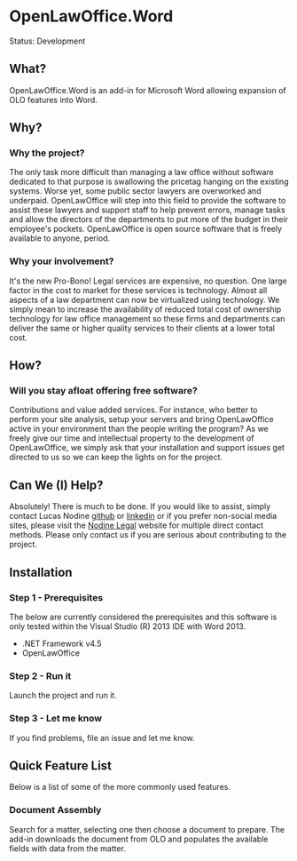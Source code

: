 # OpenLawOffice.Word

Status: Development

## What?
OpenLawOffice.Word is an add-in for Microsoft Word allowing expansion of OLO features into Word.

## Why?

### Why the project?
The only task more difficult than managing a law office without software dedicated to that purpose is swallowing the pricetag hanging on the existing systems.  Worse yet, some public sector lawyers are overworked and underpaid.  OpenLawOffice will step into this field to provide the software to assist these lawyers and support staff to help prevent errors, manage tasks and allow the directors of the departments to put more of the budget in their employee's pockets.  OpenLawOffice is open source software that is freely available to anyone, period.  

### Why your involvement?
It's the new Pro-Bono!  Legal services are expensive, no question.  One large factor in the cost to market for these services is technology.  Almost all aspects of a law department can now be virtualized using technology.  We simply mean to increase the availability of reduced total cost of ownership technology for law office management so these firms and departments can deliver the same or higher quality services to their clients at a lower total cost.


## How?

### Will you stay afloat offering free software?
Contributions and value added services.  For instance, who better to perform your site analysis, setup your servers and bring OpenLawOffice active in your environment than the people writing the program?  As we freely give our time and intellectual property to the development of OpenLawOffice, we simply ask that your installation and support issues get directed to us so we can keep the lights on for the project.

## Can We (I) Help?
Absolutely!  There is much to be done.  If you would like to assist, simply contact Lucas Nodine [github](https://github.com/lucasnodine) or [linkedin](http://www.linkedin.com/profile/view?id=15557533) or if you prefer non-social media sites, please visit the [Nodine Legal](http://www.nodinelegal.com/) website for multiple direct contact methods.  Please only contact us if you are serious about contributing to the project.

## Installation
### Step 1 - Prerequisites
The below are currently considered the prerequisites and this software is only tested within the Visual Studio (R) 2013 IDE with Word 2013.

* .NET Framework v4.5
* OpenLawOffice

### Step 2 - Run it
Launch the project and run it.

### Step 3 - Let me know
If you find problems, file an issue and let me know.


## Quick Feature List
Below is a list of some of the more commonly used features.

### Document Assembly
Search for a matter, selecting one then choose a document to prepare.  The add-in downloads the document from OLO and populates the available fields with data from the matter.